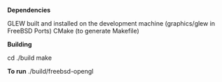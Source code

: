 <strong>Dependencies</strong>

GLEW built and installed on the development machine (graphics/glew in FreeBSD Ports)
CMake (to generate Makefile)

<strong>Building</strong>

cd ./build
make


<strong>To run</strong>
./build/freebsd-opengl